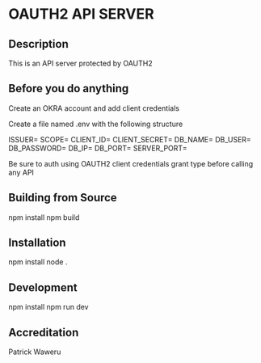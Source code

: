 OAUTH2 API SERVER
==========================

Description
-----------
This is an API server protected by OAUTH2

Before you do anything
----------------------

Create an OKRA account and add client credentials

Create a file named .env with the following structure

ISSUER=<OKRA URL>
SCOPE=<scope name>
CLIENT_ID=<client id>
CLIENT_SECRET=<client secret>
DB_NAME=<mysql DB name>
DB_USER=<mysql user>
DB_PASSWORD=<mysql password>
DB_IP=<mysql IP address>
DB_PORT=<mysql port>
SERVER_PORT=<server port>

Be sure to auth using OAUTH2 client credentials grant type before calling any API

Building from Source
--------------------

npm install
npm build

Installation
------------

npm install
node .

Development
------------

npm install
npm run dev

Accreditation
-------------
Patrick Waweru
